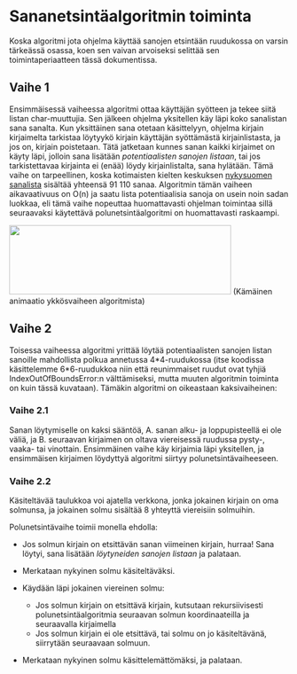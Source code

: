 # Sananetsintäalgoritmin toiminta

Koska algoritmi jota ohjelma käyttää sanojen etsintään ruudukossa on varsin tärkeässä osassa, koen sen vaivan arvoiseksi selittää sen toimintaperiaatteen tässä dokumentissa.

## Vaihe 1

Ensimmäisessä vaiheessa algoritmi ottaa käyttäjän syötteen ja tekee siitä listan char-muuttujia. Sen jälkeen ohjelma yksitellen käy läpi koko sanalistan sana sanalta. Kun yksittäinen sana otetaan käsittelyyn, ohjelma kirjain kirjaimelta tarkistaa löytyykö kirjain käyttäjän syöttämästä kirjainlistasta, ja jos on, kirjain poistetaan. Tätä jatketaan kunnes sanan kaikki kirjaimet on käyty läpi, jolloin sana lisätään *potentiaalisten sanojen listaan*, tai jos tarkistettavaa kirjainta ei (enää) löydy kirjainlistalta, sana hylätään. Tämä vaihe on tarpeellinen, koska kotimaisten kielten keskuksen [nykysuomen sanalista](http://kaino.kotus.fi/sanat/nykysuomi/) sisältää yhteensä 91&nbsp;110 sanaa. Algoritmin tämän vaiheen aikavaativuus on O(n) ja saatu lista potentiaalisia sanoja on usein noin sadan luokkaa, eli tämä vaihe nopeuttaa huomattavasti ohjelman toimintaa sillä seuraavaksi käytettävä polunetsintäalgoritmi on huomattavasti raskaampi.

<img src="https://github.com/tibe314/ot-harjoitustyo/blob/master/dokumentointi/algoritmianimaatio1.gif" width="400" height="125">
(Kämäinen animaatio ykkösvaiheen algoritmista)

## Vaihe 2

Toisessa vaiheessa algoritmi yrittää löytää potentiaalisten sanojen listan sanoille mahdollista polkua annetussa 4\*4-ruudukossa (itse koodissa käsittelemme 6\*6-ruudukkoa niin että reunimmaiset ruudut ovat tyhjiä IndexOutOfBoundsError:n välttämiseksi, mutta muuten algoritmin toiminta on kuin tässä kuvataan). Tämäkin algoritmi on oikeastaan kaksivaiheinen:

### Vaihe 2.1

Sanan löytymiselle on kaksi sääntöä, A. sanan alku- ja loppupisteellä ei ole väliä, ja B. seuraavan kirjaimen on oltava viereisessä ruudussa pysty-, vaaka- tai vinottain. Ensimmäinen vaihe käy kirjaimia läpi yksitellen, ja ensimmäisen kirjaimen löydyttyä algoritmi siirtyy polunetsintävaiheeseen.

### Vaihe 2.2

Käsiteltävää taulukkoa voi ajatella verkkona, jonka jokainen kirjain on oma solmunsa, ja jokainen solmu sisältää 8 yhteyttä viereisiin solmuihin.

Polunetsintävaihe toimii monella ehdolla:

- Jos solmun kirjain on etsittävän sanan viimeinen kirjain, hurraa! Sana löytyi, sana lisätään *löytyneiden sanojen listaan* ja palataan.

- Merkataan nykyinen solmu käsiteltäväksi.

- Käydään läpi jokainen viereinen solmu:
    - Jos solmun kirjain on etsittävä kirjain, kutsutaan rekursiivisesti polunetsintäalgoritmia seuraavan solmun koordinaateilla ja seuraavalla kirjaimella
    - Jos solmun kirjain ei ole etsittävä, tai solmu on jo käsiteltävänä, siirrytään seuraavaan solmuun.
    
- Merkataan nykyinen solmu käsittelemättömäksi, ja palataan.

